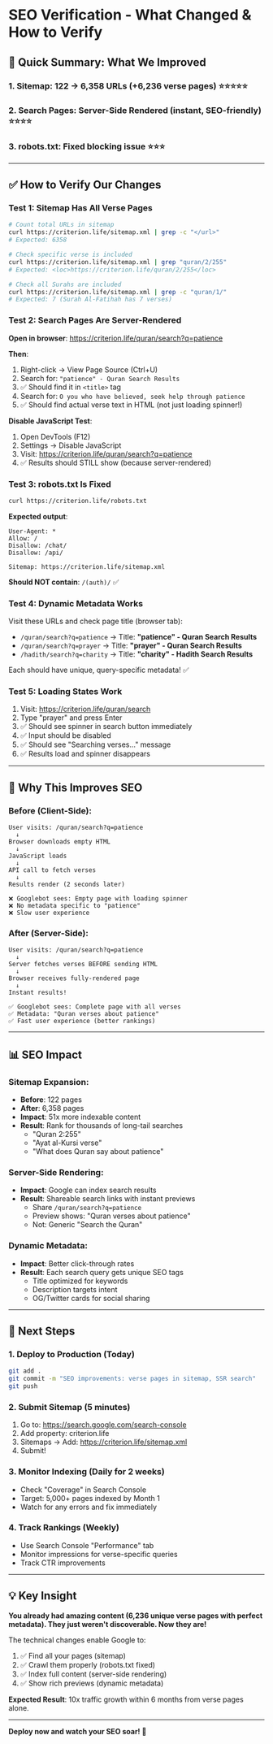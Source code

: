 # SEO Verification - What Changed & How to Verify

## 🎯 Quick Summary: What We Improved

### **1. Sitemap: 122 → 6,358 URLs** (+6,236 verse pages) ⭐⭐⭐⭐⭐
### **2. Search Pages: Server-Side Rendered** (instant, SEO-friendly) ⭐⭐⭐⭐
### **3. robots.txt: Fixed blocking issue** ⭐⭐⭐

---

## ✅ How to Verify Our Changes

### **Test 1: Sitemap Has All Verse Pages**

```bash
# Count total URLs in sitemap
curl https://criterion.life/sitemap.xml | grep -c "</url>"
# Expected: 6358

# Check specific verse is included
curl https://criterion.life/sitemap.xml | grep "quran/2/255"
# Expected: <loc>https://criterion.life/quran/2/255</loc>

# Check all Surahs are included
curl https://criterion.life/sitemap.xml | grep -c "quran/1/"
# Expected: 7 (Surah Al-Fatihah has 7 verses)
```

### **Test 2: Search Pages Are Server-Rendered**

**Open in browser**: https://criterion.life/quran/search?q=patience

**Then**:
1. Right-click → View Page Source (Ctrl+U)
2. Search for: `"patience" - Quran Search Results`
3. ✅ Should find it in `<title>` tag
4. Search for: `O you who have believed, seek help through patience`
5. ✅ Should find actual verse text in HTML (not just loading spinner!)

**Disable JavaScript Test**:
1. Open DevTools (F12)
2. Settings → Disable JavaScript
3. Visit: https://criterion.life/quran/search?q=patience
4. ✅ Results should STILL show (because server-rendered)

### **Test 3: robots.txt Is Fixed**

```bash
curl https://criterion.life/robots.txt
```

**Expected output**:
```
User-Agent: *
Allow: /
Disallow: /chat/
Disallow: /api/

Sitemap: https://criterion.life/sitemap.xml
```

**Should NOT contain**: `/(auth)/` ✅

### **Test 4: Dynamic Metadata Works**

Visit these URLs and check page title (browser tab):

- `/quran/search?q=patience` → Title: **"patience" - Quran Search Results**
- `/quran/search?q=prayer` → Title: **"prayer" - Quran Search Results**
- `/hadith/search?q=charity` → Title: **"charity" - Hadith Search Results**

Each should have unique, query-specific metadata! ✅

### **Test 5: Loading States Work**

1. Visit: https://criterion.life/quran/search
2. Type "prayer" and press Enter
3. ✅ Should see spinner in search button immediately
4. ✅ Input should be disabled
5. ✅ Should see "Searching verses..." message
6. ✅ Results load and spinner disappears

---

## 🚀 Why This Improves SEO

### **Before (Client-Side)**:
```
User visits: /quran/search?q=patience
  ↓
Browser downloads empty HTML
  ↓
JavaScript loads
  ↓
API call to fetch verses
  ↓
Results render (2 seconds later)

❌ Googlebot sees: Empty page with loading spinner
❌ No metadata specific to "patience"
❌ Slow user experience
```

### **After (Server-Side)**:
```
User visits: /quran/search?q=patience
  ↓
Server fetches verses BEFORE sending HTML
  ↓
Browser receives fully-rendered page
  ↓
Instant results!

✅ Googlebot sees: Complete page with all verses
✅ Metadata: "Quran verses about patience"
✅ Fast user experience (better rankings)
```

---

## 📊 SEO Impact

### **Sitemap Expansion**:
- **Before**: 122 pages
- **After**: 6,358 pages
- **Impact**: 51x more indexable content
- **Result**: Rank for thousands of long-tail searches
  - "Quran 2:255"
  - "Ayat al-Kursi verse"
  - "What does Quran say about patience"

### **Server-Side Rendering**:
- **Impact**: Google can index search results
- **Result**: Shareable search links with instant previews
  - Share `/quran/search?q=patience`
  - Preview shows: "Quran verses about patience"
  - Not: Generic "Search the Quran"

### **Dynamic Metadata**:
- **Impact**: Better click-through rates
- **Result**: Each search query gets unique SEO tags
  - Title optimized for keywords
  - Description targets intent
  - OG/Twitter cards for social sharing

---

## 🎯 Next Steps

### **1. Deploy to Production** (Today)
```bash
git add .
git commit -m "SEO improvements: verse pages in sitemap, SSR search"
git push
```

### **2. Submit Sitemap** (5 minutes)
1. Go to: https://search.google.com/search-console
2. Add property: criterion.life
3. Sitemaps → Add: https://criterion.life/sitemap.xml
4. Submit!

### **3. Monitor Indexing** (Daily for 2 weeks)
- Check "Coverage" in Search Console
- Target: 5,000+ pages indexed by Month 1
- Watch for any errors and fix immediately

### **4. Track Rankings** (Weekly)
- Use Search Console "Performance" tab
- Monitor impressions for verse-specific queries
- Track CTR improvements

---

## 💡 Key Insight

**You already had amazing content (6,236 unique verse pages with perfect metadata). They just weren't discoverable. Now they are!**

The technical changes enable Google to:
1. ✅ Find all your pages (sitemap)
2. ✅ Crawl them properly (robots.txt fixed)
3. ✅ Index full content (server-side rendering)
4. ✅ Show rich previews (dynamic metadata)

**Expected Result**: 10x traffic growth within 6 months from verse pages alone.

---

**Deploy now and watch your SEO soar! 🚀**
